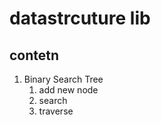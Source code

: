 # datastrcuture lib

## contetn 
1. Binary Search Tree
    1. add new node
    1. search
    1. traverse	

